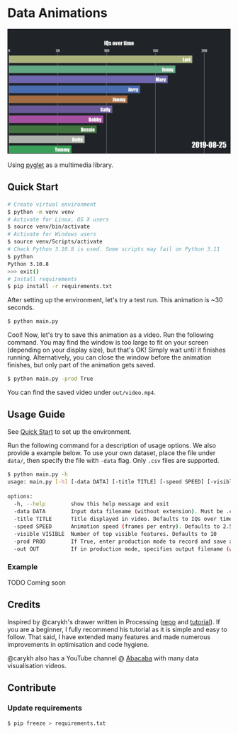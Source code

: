 # Data Animations

![Preview](preview.png)

Using [pyglet][3] as a multimedia library.

## Quick Start

```bash
# Create virtual environment
$ python -m venv venv
# Activate for Linux, OS X users
$ source venv/bin/activate
# Activate for Windows users
$ source venv/Scripts/activate
# Check Python 3.10.8 is used. Some scripts may fail on Python 3.11
$ python
Python 3.10.8
>>> exit()
# Install requirements
$ pip install -r requirements.txt
```

After setting up the environment, let's try a test run. This animation is ~30
seconds.
```bash
$ python main.py
```

Cool! Now, let's try to save this animation as a video. Run the following
command. You may find the window is too large to fit on your screen (depending
on your display size), but that's OK! Simply wait until it finishes running.
Alternatively, you can close the window before the animation finishes, but only
part of the animation gets saved.
```bash
$ python main.py -prod True
```

You can find the saved video under `out/video.mp4`.

## Usage Guide

See [Quick Start](#quick-start) to set up the environment.

Run the following command for a description of usage options. We also provide a
example below. To use your own dataset, place the file under `data/`, then
specify the file with `-data` flag. Only `.csv` files are supported.
```bash
$ python main.py -h
usage: main.py [-h] [-data DATA] [-title TITLE] [-speed SPEED] [-visible VISIBLE] [-prod PROD] [-out OUT]

options:
  -h, --help        show this help message and exit
  -data DATA        Input data filename (without extension). Must be .csv and reside in data/. Defaults to example
  -title TITLE      Title displayed in video. Defaults to IQs over time
  -speed SPEED      Animation speed (frames per entry). Defaults to 2.5
  -visible VISIBLE  Number of top visible features. Defaults to 10
  -prod PROD        If True, enter production mode to record and save animation as .mp4 file. Defaults to False
  -out OUT          If in production mode, specifies output filename (without extension). Defaults to video
```

### Example

TODO Coming soon

## Credits

Inspired by @carykh's drawer written in Processing ([repo][1] and
[tutorial][2]). If you are a beginner, I fully recommend his tutorial as it is
simple and easy to follow. That said, I have extended many features and made
numerous improvements in optimisation and code hygiene.

@carykh also has a YouTube channel @ [Abacaba][4] with many data visualisation
videos.

[1]: https://github.com/carykh/AbacabaTutorialDrawer
[2]: https://www.youtube.com/playlist?list=PLsRQr3mpFF3Khoca0cXA8-_tSloCwlZK8
[3]: https://pyglet.readthedocs.io/en/latest/
[4]: https://www.youtube.com/@Abacaba

## Contribute

### Update requirements

```bash
$ pip freeze > requirements.txt
```
